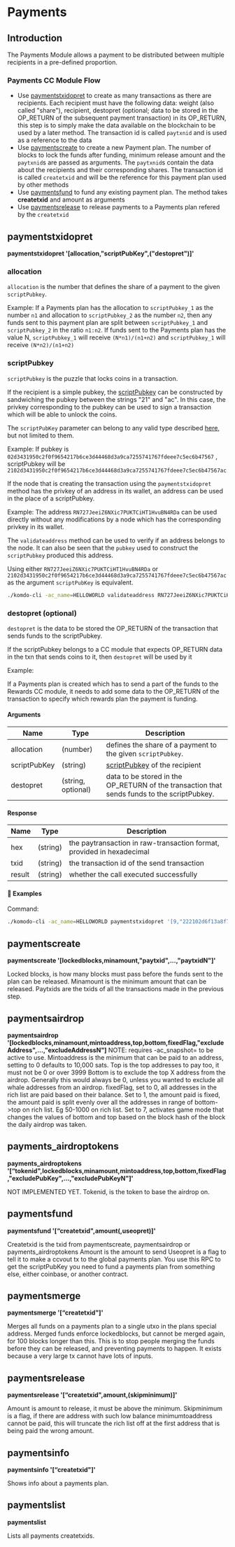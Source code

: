 # Payments

## Introduction

The Payments Module allows a payment to be distributed between multiple recipients in a pre-defined proportion.

### Payments CC Module Flow

<!-- 

Sidd:

I'm having a hard time understanding the paragraph below. Can you please provide more information? Thank you.

-->

- Use [paymentstxidopret](#paymentstxidopret) to create as many transactions as there are recipients. Each recipient must have the following data: weight (also called "share"), recipient, destopret (optional; data to be stored in the OP_RETURN of the subsequent payment transaction) in its OP_RETURN, this step is to simply make the data available on the blockchain to be used by a later method. The transaction id is called `paytxnid` and is used as a reference to the data
- Use [paymentscreate](#paymentscreate) to create a new Payment plan. The number of blocks to lock the funds after funding, minimum release amount and the `paytxnid`s are passed as arguments. The `paytxnid`s contain the data about the recipients and their corresponding shares. The transaction id is called `createtxid` and will be the reference for this payment plan used by other methods
- Use [paymentsfund](#paymentsfund) to fund any existing payment plan. The method takes <b>createtxid</b> and amount as arguments
- Use [paymentsrelease](#paymentsrelease) to release payments to a Payments plan refered by the `createtxid`

## paymentstxidopret

**paymentstxidopret '[allocation,"scriptPubKey",("destopret")]'**

### allocation

`allocation` is the number that defines the share of a payment to the given `scriptPubkey`.

Example: If a Payments plan has the allocation to `scriptPubkey_1` as the number `n1` and allocation to `scriptPubkey_2` as the number `n2`, then any funds sent to this payment plan are split between `scriptPubkey_1` and `scriptPubkey_2` in the ratio `n1:n2`. If funds sent to the Payments plan has the value N, `scriptPubkey_1` will receive `(N*n1)/(n1+n2)` and `scriptPubkey_1` will receive `(N*n2)/(n1+n2)`

### scriptPubkey

`scriptPubkey` is the puzzle that locks coins in a transaction.

If the recipient is a simple pubkey, the [scriptPubkey](https://learnmeabitcoin.com/glossary/scriptPubKey) can be constructed by sandwiching the pubkey between the strings "21" and "ac". In this case, the privkey corresponding to the pubkey can be used to sign a transaction which will be able to unlock the coins.

The `scriptPubKey` parameter can belong to any valid type described [here](https://learnmeabitcoin.com/glossary/scriptPubKey), but not limited to them.

Example: If pubkey is `02d3431950c2f0f9654217b6ce3d44468d3a9ca7255741767fdeee7c5ec6b47567` , scriptPubkey will be `2102d3431950c2f0f9654217b6ce3d44468d3a9ca7255741767fdeee7c5ec6b47567ac`

If the node that is creating the transaction using the `paymentstxidopret` method has the privkey of an address in its wallet, an address can be used in the place of a scriptPubkey.

Example: The address `RN727JeeiZ6NXic7PUKTCiHT1HvuBN4RDa` can be used directly without any modifications by a node which has the corresponding privkey in its wallet.

The `validateaddress` method can be used to verify if an address belongs to the node. It can also be seen that the `pubkey` used to construct the `scriptPubkey` produced this address.

Using either `RN727JeeiZ6NXic7PUKTCiHT1HvuBN4RDa` or `2102d3431950c2f0f9654217b6ce3d44468d3a9ca7255741767fdeee7c5ec6b47567ac` as the argument `scriptPubKey` is equivalent.

```bash
./komdo-cli -ac_name=HELLOWORLD validateaddress RN727JeeiZ6NXic7PUKTCiHT1HvuBN4RDa
```

<collapse-text hidden title="Response">

```json
{
  "isvalid": true,
  "address": "RN727JeeiZ6NXic7PUKTCiHT1HvuBN4RDa",
  "scriptPubKey": "76a9148cad275b85eb32fff144f3650b74e7c18bdd9b2288ac",
  "segid": 51,
  "ismine": true,
  "iswatchonly": false,
  "isscript": false,
  "pubkey": "02d3431950c2f0f9654217b6ce3d44468d3a9ca7255741767fdeee7c5ec6b47567",
  "iscompressed": true,
  "account": ""
}
```

</collapse-text>

### destopret (optional)

`destopret` is the data to be stored the OP_RETURN of the transaction that sends funds to the scriptPubkey.

If the scriptPubkey belongs to a CC module that expects OP_RETURN data in the txn that sends coins to it, then `destopret` will be used by it

Example:

If a Payments plan is created which has to send a part of the funds to the Rewards CC module, it needs to add some data to the OP_RETURN of the transaction to specify which rewards plan the payment is funding.

#### Arguments

| Name         | Type               | Description                                                                                 |
| ------------ | ------------------ | ------------------------------------------------------------------------------------------- |
| allocation   | (number)           | defines the share of a payment to the given `scriptPubkey`.                                 |
| scriptPubKey | (string)           | [scriptPubkey](https://learnmeabitcoin.com/glossary/scriptPubKey) of the recipient          |
| destopret    | (string, optional) | data to be stored in the OP_RETURN of the transaction that sends funds to the scriptPubkey. |

#### Response

| Name   | Type     | Description                                                           |
| ------ | -------- | --------------------------------------------------------------------- |
| hex    | (string) | the paytransaction in raw-transaction format, provided in hexadecimal |
| txid   | (string) | the transaction id of the send transaction                            |
| result | (string) | whether the call executed successfully                                |

#### :pushpin: Examples

Command:

```bash
./komodo-cli -ac_name=HELLOWORLD paymentstxidopret '[9,"222102d6f13a8f745921cdb811e32237bb98950af1a5952be7b3d429abd9152f8e388dac"]'
```

<collapse-text hidden title="Response">

```json
{
  "hex": "0400008085202f89010012d25c46d1f831d74c7c3e71fd32343f53ead192cc70e9e8edf7586571759a0000000048473044022004f5a7e3eb7f5010953c2bca7af2113ee3559b5f7adc86ad09b872526e3b36f6022040b6409eb612c847185b274eb76a3ff60f0e970e5e78d3eee9269b5f0661611001ffffffff02f0b9f50500000000232102d3431950c2f0f9654217b6ce3d44468d3a9ca7255741767fdeee7c5ec6b47567ac0000000000000000326a30f054090000000000000024222102d6f13a8f745921cdb811e32237bb98950af1a5952be7b3d429abd9152f8e388dac00000000000b0400000000000000000000000000",
  "txid": "9c731f6bbdaa6159b7c0955f3d1e1df72a64a38cd20198d59cd11f0fc506e00e",
  "result": "success"
}
```

</collapse-text>

## paymentscreate

**paymentscreate '[lockedblocks,minamount,"paytxid",...,"paytxidN"]'**

Locked blocks, is how many blocks must pass before the funds sent to the plan can be released.
Minamount is the minimum amount that can be released.
Paytxids are the txids of all the transactions made in the previous step.

## paymentsairdrop

**paymentsairdrop '[lockedblocks,minamount,mintoaddress,top,bottom,fixedFlag,"excludeAddress",...,"excludeAddressN"]**
NOTE: requires -ac_snapshot= to be active to use.
Mintoaddress is the minimum that can be paid to an address, setting to 0 defaults to 10,000 sats.
Top is the top addresses to pay too, it must not be 0 or over 3999
Bottom is to exclude the top X address from the airdrop. Generally this would always be 0, unless you wanted to exclude all whale addresses from an airdrop.
fixedFlag, set to 0, all addresses in the rich list are paid based on their balance.
Set to 1, the amount paid is fixed, the amount paid is split evenly over all the addresses in range of bottom->top on rich list. Eg 50-1000 on rich list.
Set to 7, activates game mode that changes the values of bottom and top based on the block hash of the block the daily airdrop was taken.

## payments_airdroptokens

**payments_airdroptokens '[“tokenid",lockedblocks,minamount,mintoaddress,top,bottom,fixedFlag,"excludePubKey",...,"excludePubKeyN"]'**

NOT IMPLEMENTED YET.
Tokenid, is the token to base the airdrop on.

## paymentsfund

**paymentsfund '[“createtxid",amount(,useopret)]'**

Createtxid is the txid from paymentscreate, paymentsairdrop or payments_airdroptokens
Amount is the amount to send
Useopret is a flag to tell it to make a ccvout tx to the global payments plan. You use this RPC to get the scriptPubKey you need to fund a payments plan from something else, either coinbase, or another contract.

## paymentsmerge

**paymentsmerge '[“createtxid"]'**

Merges all funds on a payments plan to a single utxo in the plans special address.
Merged funds enforce lockedblocks, but cannot be merged again, for 100 blocks longer than this. This is to stop people merging the funds before they can be released, and preventing payments to happen. It exists because a very large tx cannot have lots of inputs.

## paymentsrelease

**paymentsrelease '[“createtxid",amount,(skipminimum)]'**

Amount is amount to release, it must be above the minimum.
Skipminimum is a flag, if there are address with such low balance minimumtoaddress cannot be paid, this will truncate the rich list off at the first address that is being paid the wrong amount.

## paymentsinfo

**paymentsinfo '[“createtxid"]'**

Shows info about a payments plan.

## paymentslist

**paymentslist**

Lists all payments createtxids.
